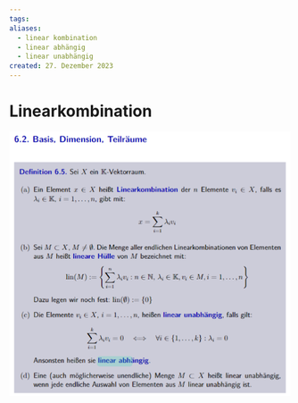```yaml
---
tags: 
aliases:
  - linear kombination
  - linear abhängig
  - linear unabhängig
created: 27. Dezember 2023
---
```


# Linearkombination

![](assets/Pasted%20image%2020231227020555.png)
